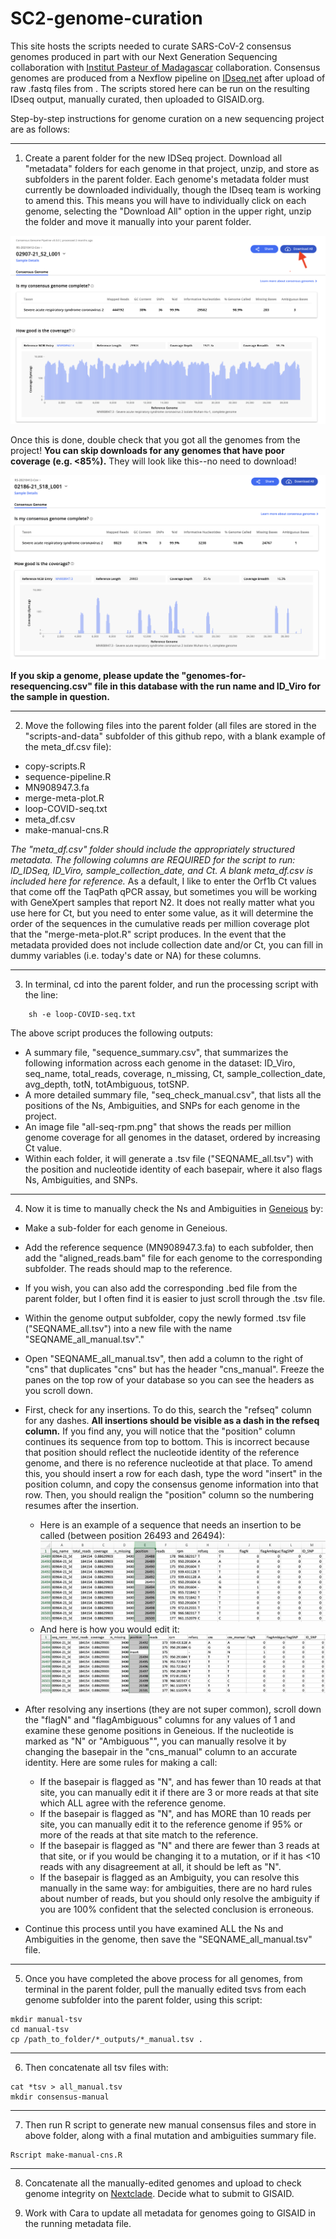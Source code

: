 # SC2-genome-curation

This site hosts the scripts needed to curate SARS-CoV-2 consensus genomes produced in part with our Next Generation Sequencing collaboration with [Institut Pasteur of Madagascar](http://www.pasteur.mg/) collaboration. Consensus genomes are produced from a Nexflow pipeline on [IDseq.net](IDseq.net) after upload of raw .fastq files from . The scripts stored here can be run on the resulting IDseq output, manually curated, then uploaded to GISAID.org.

Step-by-step instructions for genome curation on a new sequencing project are as follows:

---

 1. Create a parent folder for the new IDSeq project. Download all "metadata" folders for each genome in that project, unzip, and store as subfolders in the parent folder. Each genome's metadata folder must currently be downloaded individually, though the IDseq team is working to amend this. This means you will have to individually click on each genome, selecting the "Download All" option in the upper right, unzip the folder and move it manually into your parent folder.
 
![](images/genome_download.png)

Once this is done, double check that you got all the genomes from the project! **You can skip downloads for any genomes that have poor coverage (e.g. <85%).** They will look like this--no need to download!

![](images/poor_coverage_genome.png)

**If you skip a genome, please update the "genomes-for-resequencing.csv" file in this database with the run name and ID_Viro for the sample in question.**

---

2. Move the following files into the parent folder (all files are stored in the "scripts-and-data" subfolder of this github repo, with a blank example of the meta_df.csv file):

- copy-scripts.R
- sequence-pipeline.R
- MN908947.3.fa
- merge-meta-plot.R
- loop-COVID-seq.txt
- meta_df.csv
- make-manual-cns.R

*The "meta_df.csv" folder should include the appropriately structured metadata. The following columns are REQUIRED for the script to run: ID_IDSeq, ID_Viro, sample_collection_date, and Ct. A blank meta_df.csv is included here for reference.* As a default, I like to enter the Orf1b Ct values that come off the TaqPath qPCR assay, but sometimes you will be working with GeneXpert samples that report N2. It does not really matter what you use here for Ct, but you need to enter some value, as it will determine the order of the sequences in the cumulative reads per million coverage plot that the "merge-meta-plot.R" script produces. In the event that the metadata provided does not include collection date and/or Ct, you can fill in dummy variables (i.e. today's date or NA) for these columns. 

---

3. In terminal, cd into the parent folder, and run the processing script with the line:

```
    sh -e loop-COVID-seq.txt 
```
The above script produces the following outputs:
- A summary file, "sequence_summary.csv", that summarizes the following information across each genome in the dataset: ID_Viro, seq_name, total_reads, coverage, n_missing, Ct, sample_collection_date, avg_depth, totN, totAmbiguous, totSNP.
- A more detailed summary file, "seq_check_manual.csv", that lists all the positions of the Ns, Ambiguities, and SNPs for each genome in the project. 
- An image file "all-seq-rpm.png" that shows the reads per million genome coverage for all genomes in the dataset, ordered by increasing Ct value.
- Within each folder, it will generate a .tsv file ("SEQNAME_all.tsv") with the position and nucleotide identity of each basepair, where it also flags Ns, Ambiguities, and SNPs.

---

4. Now it is time to manually check the Ns and Ambiguities in [Geneious](geneious.com) by:
- Make a sub-folder for each genome in Geneious.
- Add the reference sequence (MN908947.3.fa) to each subfolder, then add the "aligned_reads.bam" file for each genome to the corresponding subfolder. The reads should map to the reference.
- If you wish, you can also add the corresponding .bed file from the parent folder, but I often find it is easier to just scroll through the .tsv file.
- Within the genome output subfolder, copy the newly formed .tsv file ("SEQNAME_all.tsv") into a new file with the name "SEQNAME_all_manual.tsv"."
- Open "SEQNAME_all_manual.tsv", then add a column to the right of "cns" that duplicates "cns" but has the header "cns_manual". Freeze the panes on the top row of your database so you can see the headers as you scroll down.
- First, check for any insertions. To do this, search the "refseq" column for any dashes. **All insertions should be visible as a dash in the refseq column.** If you find any, you will notice that the "position" column continues its sequence from top to bottom. This is incorrect because that position should reflect the nucleotide identity of the reference genome, and there is no reference nucleotide at that place. To amend this, you should insert a row for each dash, type the word "insert" in the position column, and copy the consensus genome information into that row. Then, you should realign the "position" column so the numbering resumes after the insertion.
    - Here is an example of a sequence that needs an insertion to be called (between position 26493 and 26494): ![](images/needs_insertion.png)
    - And here is how you would edit it:
    ![](images/amended_insertion.png)
- After resolving any insertions (they are not super common), scroll down the "flagN" and "flagAmbiguous" columns for any values of 1 and examine these genome positions in Geneious. If the nucleotide is marked as "N" or "Ambiguous"", you can manually resolve it by changing the basepair in the "cns_manual" column to an accurate identity. Here are some rules for making a call:
    - If the basepair is flagged as "N", and has fewer than 10 reads at that site, you can manually edit it if there are 3 or more reads at that site which ALL agree with the reference genome. 
    - If the basepair is flagged as "N", and has MORE than 10 reads per site, you can manually edit it to the reference genome if 95% or more of the reads at that site match to the reference. 
    - If the basepair is flagged as "N" and there are fewer than 3 reads at that site, or if you would be changing it to a mutation, or if it has <10 reads with any disagreement at all, it should be left as "N".
    - If the  basepair is flagged as an Ambiguity, you can resolve this manually in the same way: for ambiguities, there are no hard rules about number of reads, but you should only resolve the ambiguity if you are 100% confident that the selected conclusion is erroneous.
    
- Continue this process until you have examined ALL the Ns and Ambiguities in the genome, then save the "SEQNAME_all_manual.tsv" file.

---

5. Once you have completed the above process for all genomes, from terminal in the parent folder, pull the manually edited tsvs from each genome subfolder into the parent folder, using this script:

```
mkdir manual-tsv
cd manual-tsv
cp /path_to_folder/*_outputs/*_manual.tsv .
```

---

6. Then concatenate all tsv files with:

```
cat *tsv > all_manual.tsv
mkdir consensus-manual

```

---

7. Then  run R script to generate new manual consensus files and store in above folder, along with a  final mutation and ambiguities summary file.

```
Rscript make-manual-cns.R
```

---

8. Concatenate all the manually-edited genomes and upload to check genome integrity on [Nextclade](https://clades.nextstrain.org/). Decide what to submit to GISAID.

9. Work with Cara to update all metadata for genomes going to GISAID in the running metadata file.



